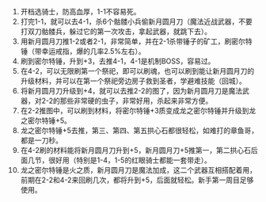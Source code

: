 1. 开档选骑士，防高血厚，1-1不容易死。
2. 打完1-1，就可以去4-1，杀6个骷髅小兵偷新月圆月刀（魔法近战武器，不要打双刀骷髅兵，躲过它的第一次攻击，拿起武器，就跳下去）。
3. 用新月圆月刀推1-2或者2-1，非常简单，并在2-1杀带锤子的矿工，刷密尔特锤（带幸运戒指，爆的几率2.5%左右）。
4. 刷到密尔特锤，升到+3，去推4-1，4-1是机制BOSS，容易过。
5. 在4-2，可以无限刷第一个祭祀，即可以刷魂，也可以刷到能让新月圆月刀的升级材料，并可以在第一个祭祀旁边房子救到圣者，学避难技能（回城）。
6. 将新月圆月刀升级到+4，就可以去推2-2的图了，因为新月圆月刀是魔法武器，对2-2的那些非常硬的虫子，非常好用，杀起来非常方便。
7. 在2-2推图中，可以刷到材料，将密尔特锤+3质变成龙之密尔特锤并升级到龙之密尔特锤+5。
8. 龙之密尔特锤+5去推，第三、第四、第五拱心石都很轻松，如难打的章鱼哥，都是一刀秒。
9. 在4-2刷的材料能将新月圆月刀升到+5，新月圆月刀+5推第一，第二拱心石后面几节，很好用（特别是1-4，1-5的红眼骑士都能一套带走）。
10. 龙之密尔特锤是火之质，新月圆月刀是魔法加成，这二个武器互相搭配着用，前期在2-2和4-2来回刷几次，都将升到+5，后面就轻松。新手第一周目足够使用。
